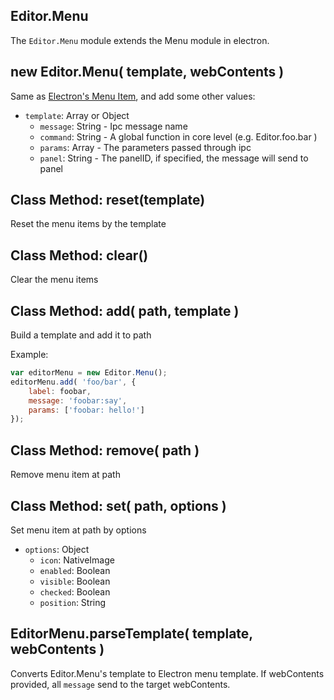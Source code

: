 ## Editor.Menu

The `Editor.Menu` module extends the Menu module in electron.

## new Editor.Menu( template, webContents )

Same as [Electron's Menu Item](https://github.com/atom/electron/blob/master/docs/api/menu-item.md),
and add some other values:

- `template`: Array or Object
    - `message`: String - Ipc message name
    - `command`: String - A global function in core level (e.g. Editor.foo.bar )
    - `params`: Array - The parameters passed through ipc
    - `panel`: String - The panelID, if specified, the message will send to panel

## Class Method: reset(template)

Reset the menu items by the template

## Class Method: clear()

Clear the menu items

## Class Method: add( path, template )

Build a template and add it to path

Example:

```javascript
var editorMenu = new Editor.Menu();
editorMenu.add( 'foo/bar', {
    label: foobar,
    message: 'foobar:say',
    params: ['foobar: hello!']
});
```

## Class Method: remove( path )

Remove menu item at path

## Class Method: set( path, options )

Set menu item at path by options

 - `options`: Object
   - `icon`: NativeImage
   - `enabled`: Boolean
   - `visible`: Boolean
   - `checked`: Boolean
   - `position`: String

## EditorMenu.parseTemplate( template, webContents )

Converts Editor.Menu's template to Electron menu template.
If webContents provided, all `message` send to the target webContents.

